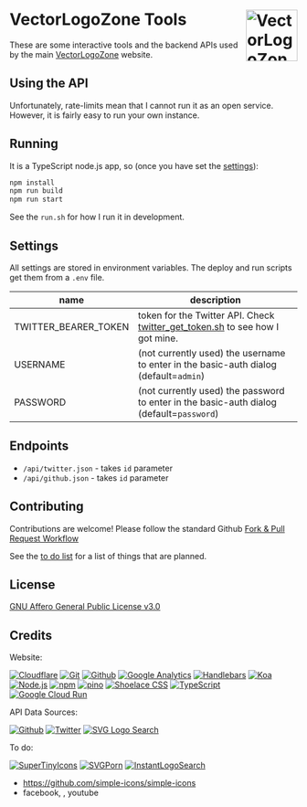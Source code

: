 # VectorLogoZone Tools [<img alt="VectorLogoZone Logo" src="https://tools.vectorlogo.zone/favicon.svg" height="90" align="right" />](https://tools.vectorlogo.zone/)

These are some interactive tools and the backend APIs used by the main [VectorLogoZone](https://www.vectorlogo.zone/) website.

## Using the API

Unfortunately, rate-limits mean that I cannot run it as an open service.  However, it is
fairly easy to run your own instance.

## Running

It is a TypeScript node.js app, so (once you have set the [settings](#settings)):
```bash
npm install
npm run build
npm run start
```
See the `run.sh` for how I run it in development.

## Settings
All settings are stored in environment variables.  The deploy and run scripts get them from a `.env` file.

| name | description
|------|----------------
| TWITTER_BEARER_TOKEN | token for the Twitter API. Check [twitter_get_token.sh](bin/twitter_get_token.sh) to see how I got mine.
| USERNAME | (not currently used) the username to enter in the basic-auth dialog (default=`admin`)
| PASSWORD | (not currently used) the password to enter in the basic-auth dialog (default=`password`)

## Endpoints

 * `/api/twitter.json` - takes `id` parameter
 * `/api/github.json` - takes `id` parameter


## Contributing

Contributions are welcome!  Please follow the standard Github [Fork & Pull Request Workflow](https://gist.github.com/Chaser324/ce0505fbed06b947d962)

See the [to do list](TODO.md) for a list of things that are planned.

## License

[GNU Affero General Public License v3.0](LICENSE.txt)

## Credits

Website:

[![Cloudflare](https://www.vectorlogo.zone/logos/cloudflare/cloudflare-ar21.svg)](https://www.cloudflare.com/ "CDN")
[![Git](https://www.vectorlogo.zone/logos/git-scm/git-scm-ar21.svg)](https://git-scm.com/ "Version control")
[![Github](https://www.vectorlogo.zone/logos/github/github-ar21.svg)](https://github.com/ "Code hosting")
[![Google Analytics](https://www.vectorlogo.zone/logos/google_analytics/google_analytics-ar21.svg)](https://www.google.com/analytics "Traffic Measurement")
[![Handlebars](https://www.vectorlogo.zone/logos/handlebarsjs/handlebarsjs-ar21.svg)](http://handlebarsjs.com/ "Templating")
[![Koa](https://www.vectorlogo.zone/logos/koajs/koajs-ar21.svg)](https://koajs.com/ "Web framework")
[![Node.js](https://www.vectorlogo.zone/logos/nodejs/nodejs-ar21.svg)](https://nodejs.org/ "Application Server")
[![npm](https://www.vectorlogo.zone/logos/npmjs/npmjs-ar21.svg)](https://www.npmjs.com/ "JS Package Management")
[![pino](https://www.vectorlogo.zone/logos/getpinoio/getpinoio-ar21.svg)](https://www.getpino.io/ "Logging")
[![Shoelace CSS](https://www.vectorlogo.zone/logos/shoelacestyle/shoelacestyle-ar21.svg)](https://shoelace.style/ "CSS")
[![TypeScript](https://www.vectorlogo.zone/logos/typescriptlang/typescriptlang-ar21.svg)](https://www.typescriptlang.org/ "Programming Language")
[![Google Cloud Run](https://www.vectorlogo.zone/logos/google/google-ar21.svg)](https://cloud.google.com/run/ "Hosting")

API Data Sources:

[![Github](https://www.vectorlogo.zone/logos/github/github-ar21.svg)](https://github.com/ "Github profile image (raster)")
[![Twitter](https://www.vectorlogo.zone/logos/twitter/twitter-ar21.svg)](https://twitter.com/ "Twitter profile image (raster)")
[![SVG Logo Search](https://www.vectorlogo.zone/logos/vectorlogozone/vectorlogozone-ar21.svg)](https://search.vectorlogo.zone/ "SVG Logo Search")

To do:

[![SuperTinyIcons](https://www.vectorlogo.zone/logos/supertinyicons/supertinyicons-ar21.svg)](https://github.com/edent/SuperTinyIcons "tile versions")
[![SVGPorn](https://www.vectorlogo.zone/logos/svgporn/svgporn-ar21.svg)](https://svgporn.com/ "Icon versions of various logos")
[![InstantLogoSearch](https://www.vectorlogo.zone/logos/instantlogosearch/instantlogosearch-ar21.svg)](https://www.instantlogosearch.com/ "Logos")

* https://github.com/simple-icons/simple-icons
* facebook, , youtube

